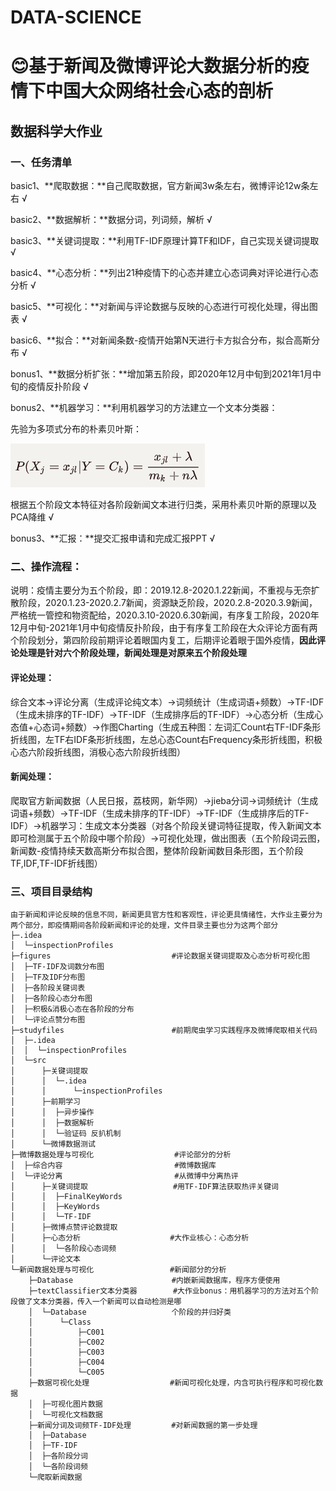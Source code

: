 # DATA-SCIENCE

# :blush:基于新闻及微博评论大数据分析的疫情下中国大众网络社会心态的剖析

## 数据科学大作业

### 一、任务清单

basic1、**爬取数据：**自己爬取数据，官方新闻3w条左右，微博评论12w条左右                                           √

basic2、**数据解析：**数据分词，列词频，解析                                                                                                  √

basic3、**关键词提取：**利用TF-IDF原理计算TF和IDF，自己实现关键词提取                                                  √

basic4、**心态分析：**列出21种疫情下的心态并建立心态词典对评论进行心态分析                                        √

basic5、**可视化：**对新闻与评论数据与反映的心态进行可视化处理，得出图表                                             √

basic6、**拟合：**对新闻条数-疫情开始第N天进行卡方拟合分布，拟合高斯分布                                             √

bonus1、**数据分析扩张：**增加第五阶段，即2020年12月中旬到2021年1月中旬的疫情反扑阶段               √

bonus2、**机器学习：**利用机器学习的方法建立一个文本分类器：

先验为多项式分布的朴素贝叶斯：

![](./README.assets/QQ截图20210125115910.png)

根据五个阶段文本特征对各阶段新闻文本进行归类，采用朴素贝叶斯的原理以及PCA降维                          √

bonus3、**汇报：**提交汇报申请和完成汇报PPT                                                                                                  √

### 二、操作流程：

说明：疫情主要分为五个阶段，即：2019.12.8-2020.1.22新闻，不重视与无奈扩散阶段，2020.1.23-2020.2.7新闻，资源缺乏阶段，2020.2.8-2020.3.9新闻，严格统一管控和物资配给，2020.3.10-2020.6.30新闻，有序复工阶段，2020年12月中旬-2021年1月中旬疫情反扑阶段，由于有序复工阶段在大众评论方面有两个阶段划分，第四阶段前期评论着眼国内复工，后期评论着眼于国外疫情，**因此评论处理是针对六个阶段处理，新闻处理是对原来五个阶段处理**

#### 评论处理：

综合文本→评论分离（生成评论纯文本）→词频统计（生成词语+频数）→TF-IDF（生成未排序的TF-IDF）→TF-IDF（生成排序后的TF-IDF）→心态分析（生成心态值+心态词+频数）→作图Charting（生成五种图：左词汇Count右TF-IDF条形折线图，左TF右IDF条形折线图，左总心态Count右Frequency条形折线图，积极心态六阶段折线图，消极心态六阶段折线图）

#### 新闻处理：

爬取官方新闻数据（人民日报，荔枝网，新华网）→jieba分词→词频统计（生成词语+频数）→TF-IDF（生成未排序的TF-IDF）→TF-IDF（生成排序后的TF-IDF）→机器学习：生成文本分类器（对各个阶段关键词特征提取，传入新闻文本即可检测属于五个阶段中哪个阶段）→可视化处理，做出图表（五个阶段词云图，新闻数-疫情持续天数高斯分布拟合图，整体阶段新闻数目条形图，五个阶段TF,IDF,TF-IDF折线图）

### 三、项目目录结构

```
由于新闻和评论反映的信息不同，新闻更具官方性和客观性，评论更具情绪性，大作业主要分为两个部分，即疫情期间各阶段新闻和评论的处理，文件目录主要也分为这两个部分
├─.idea
│  └─inspectionProfiles
├─figures                           #评论数据关键词提取及心态分析可视化图
│  ├─TF-IDF及词数分布图
│  ├─TF及IDF分布图
│  ├─各阶段关键词表
│  ├─各阶段心态分布图
│  ├─积极&消极心态在各阶段的分布
│  └─评论点赞分布图
├─studyfiles                        #前期爬虫学习实践程序及微博爬取相关代码
│  ├─.idea
│  │  └─inspectionProfiles
│  └─src
│      ├─关键词提取
│      │  └─.idea
│      │      └─inspectionProfiles
│      ├─前期学习
│      │  ├─异步操作
│      │  ├─数据解析
│      │  └─验证码 反扒机制
│      └─微博数据测试
├─微博数据处理与可视化                  #评论部分的分析
│  ├─综合内容                         #微博数据库
│  └─评论分离						  #从微博中分离热评
│      ├─关键词提取                   #用TF-IDF算法获取热评关键词
│      │  ├─FinalKeyWords
│      │  ├─KeyWords
│      │  └─TF-IDF
│      ├─微博点赞评论数提取
│      ├─心态分析                    #大作业核心：心态分析
│      │  └─各阶段心态词频
│      └─评论文本
└─新闻数据处理与可视化                 #新闻部分的分析
    ├─Database                      #内嵌新闻数据库，程序方便使用
    ├─textClassifier文本分类器        #大作业bonus：用机器学习的方法对五个阶段做了文本分类器，传入一个新闻可以自动检测是哪
    │  └─Database                   个阶段的并归好类
    │      └─Class
    │          ├─C001
    │          ├─C002
    │          ├─C003
    │          ├─C004
    │          └─C005
    ├─数据可视化处理                  #新闻可视化处理，内含可执行程序和可视化数据
    │  ├─可视化图片数据
    │  └─可视化文档数据
    ├─新闻分词及词频TF-IDF处理         #对新闻数据的第一步处理
    │  ├─Database
    │  ├─TF-IDF
    │  ├─各阶段分词
    │  └─各阶段词频
    └─爬取新闻数据
```

